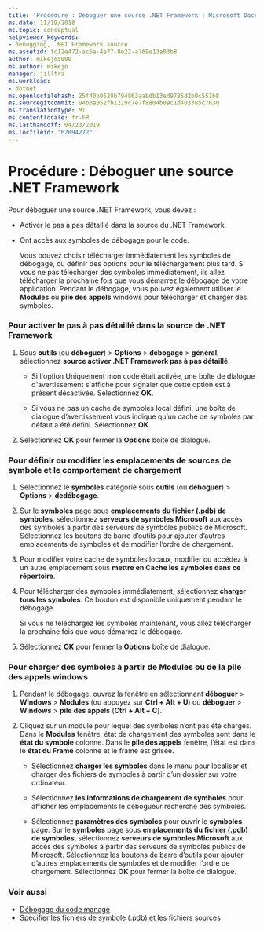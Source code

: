 ```yaml
---
title: 'Procédure : Déboguer une source .NET Framework | Microsoft Docs'
ms.date: 11/19/2018
ms.topic: conceptual
helpviewer_keywords:
- debugging, .NET Framework source
ms.assetid: fc12e472-ac6a-4e77-8e22-a769e13a03b8
author: mikejo5000
ms.author: mikejo
manager: jillfra
ms.workload:
- dotnet
ms.openlocfilehash: 25f40b0528b794863aabdb13ed9785d2b0c551b8
ms.sourcegitcommit: 94b3a052fb1229c7e7f8804b09c1d403385c7630
ms.translationtype: MT
ms.contentlocale: fr-FR
ms.lasthandoff: 04/23/2019
ms.locfileid: "62894272"
---
```

# <a name="how-to-debug-net-framework-source"></a>Procédure : Déboguer une source .NET Framework

Pour déboguer une source .NET Framework, vous devez :

- Activer le pas à pas détaillé dans la source du .NET Framework.

- Ont accès aux symboles de débogage pour le code.

  Vous pouvez choisir télécharger immédiatement les symboles de débogage, ou définir des options pour le téléchargement plus tard. Si vous ne pas télécharger des symboles immédiatement, ils allez télécharger la prochaine fois que vous démarrez le débogage de votre application. Pendant le débogage, vous pouvez également utiliser le **Modules** ou **pile des appels** windows pour télécharger et charger des symboles.

### <a name="to-enable-stepping-into-net-framework-source"></a>Pour activer le pas à pas détaillé dans la source de .NET Framework

1. Sous **outils** (ou **déboguer**) > **Options** > **débogage** > **général**, sélectionnez **source activer .NET Framework pas à pas détaillé**.

   - Si l'option Uniquement mon code était activée, une boîte de dialogue d'avertissement s'affiche pour signaler que cette option est à présent désactivée. Sélectionnez **OK**.

   - Si vous ne pas un cache de symboles local défini, une boîte de dialogue d’avertissement vous indique qu’un cache de symboles par défaut a été défini. Sélectionnez **OK**.

1. Sélectionnez **OK** pour fermer la **Options** boîte de dialogue.

### <a name="to-set-or-change-symbol-source-locations-and-loading-behavior"></a>Pour définir ou modifier les emplacements de sources de symbole et le comportement de chargement

1. Sélectionnez le **symboles** catégorie sous **outils** (ou **déboguer**) > **Options** > **dedébogage**.

1. Sur le **symboles** page sous **emplacements du fichier (.pdb) de symboles**, sélectionnez **serveurs de symboles Microsoft** aux accès des symboles à partir des serveurs de symboles publics de Microsoft. Sélectionnez les boutons de barre d’outils pour ajouter d’autres emplacements de symboles et de modifier l’ordre de chargement.

1. Pour modifier votre cache de symboles locaux, modifier ou accédez à un autre emplacement sous **mettre en Cache les symboles dans ce répertoire**.

1. Pour télécharger des symboles immédiatement, sélectionnez **charger tous les symboles**. Ce bouton est disponible uniquement pendant le débogage.

   Si vous ne téléchargez les symboles maintenant, vous allez télécharger la prochaine fois que vous démarrez le débogage.

1. Sélectionnez **OK** pour fermer la **Options** boîte de dialogue.

### <a name="to-load-symbols-from-the-modules-or-call-stack-windows"></a>Pour charger des symboles à partir de Modules ou de la pile des appels windows

1. Pendant le débogage, ouvrez la fenêtre en sélectionnant **déboguer** > **Windows** > **Modules** (ou appuyez sur **Ctrl + Alt + U**) ou **déboguer** > **Windows** > **pile des appels** (**Ctrl + Alt + C**).

1. Cliquez sur un module pour lequel des symboles n’ont pas été chargés. Dans le **Modules** fenêtre, état de chargement des symboles sont dans le **état du symbole** colonne. Dans le **pile des appels** fenêtre, l’état est dans le **état du Frame** colonne et le frame est grisée.

   - Sélectionnez **charger les symboles** dans le menu pour localiser et charger des fichiers de symboles à partir d’un dossier sur votre ordinateur.

   - Sélectionnez **les informations de chargement de symboles** pour afficher les emplacements le débogueur recherche des symboles.

   - Sélectionnez **paramètres des symboles** pour ouvrir le **symboles** page. Sur le **symboles** page sous **emplacements du fichier (.pdb) de symboles**, sélectionnez **serveurs de symboles Microsoft** aux accès des symboles à partir des serveurs de symboles publics de Microsoft. Sélectionnez les boutons de barre d’outils pour ajouter d’autres emplacements de symboles et de modifier l’ordre de chargement. Sélectionnez **OK** pour fermer la boîte de dialogue.

### <a name="see-also"></a>Voir aussi
- [Débogage du code managé](../debugger/debugging-managed-code.md)
- [Spécifier les fichiers de symbole (.pdb) et les fichiers sources](../debugger/specify-symbol-dot-pdb-and-source-files-in-the-visual-studio-debugger.md)